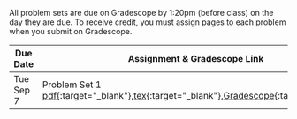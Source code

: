 
All problem sets are due on Gradescope by 1:20pm (before class) on the day they are due. To receive credit, you must assign pages to each problem when you submit on Gradescope.

Due Date | Assignment & Gradescope Link | Solutions
---|---|----
Tue Sep 7 | Problem Set 1 [pdf](https://drive.google.com/file/d/1k8rjeyWmttbuZgkM8W0O4Lk8ek9fjRH-/view?usp=sharing){:target="_blank"},[tex](https://drive.google.com/drive/folders/1Sj9Nn-ZumsMOYCGyezoRSb350aLJkGS1?usp=sharing){:target="_blank"},[Gradescope](https://www.gradescope.com/courses/282409/assignments/1391515){:target="_blank"} | 
